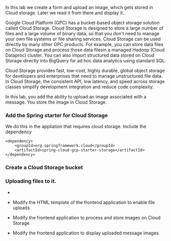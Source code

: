 In this lab we create a form and upload an image, which gets stored in Cloud storage. Later we read it from there and display it. 

Google Cloud Platform (GPC) has a bucket-based object storage solution called Cloud Storage. Cloud Storage is designed to store a large number of files and a large volume of binary data, so that you don't need to manage your own file systems or file sharing services. Cloud Storage can be used directly by many other GPC products. For example, you can store data files on Cloud Storage and process those data filesin a managed Hadoop (Cloud Dataproc) cluster. You can also import structured data stored on Cloud Storage directly into BigQuery for ad hoc data analytics using standard SQL.

Cloud Storage provides fast, low-cost, highly durable, global object storage for developers and enterprises that need to manage unstructured file data. In Cloud Storage, the consistent API, low latency, and speed across storage classes simplify development integration and reduce code complexity.

In this lab, you add the ability to upload an image associated with a message. You store the image in Cloud Storage.

### Add the Spring starter for Cloud Storage
We do this in the appliation that requires cloud storage. Include the dependency
```
<dependency>
    <groupId>org.springframework.cloud</groupId>
    <artifactId>spring-cloud-gcp-starter-storage</artifactId>
</dependency>

```
### Create a Cloud Storage bucket
 

### Uploading files to it. 


-      
-   Modify the HTML template of the frontend application to enable file uploads
    
-   Modify the frontend application to process and store images on Cloud Storage
    
-   Modify the frontend application to display uploaded message images
<!--stackedit_data:
eyJoaXN0b3J5IjpbLTExOTEyNDYzOTUsLTE4MTM0NTcxNjldfQ
==
-->